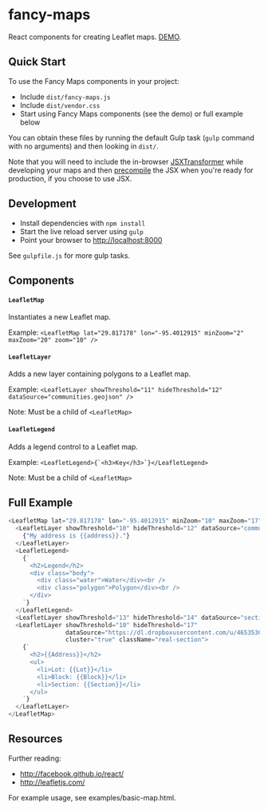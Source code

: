 # fancy-maps
React components for creating Leaflet maps. [DEMO](http://poetic.github.io/fancy-maps/).

Quick Start
-----------
To use the Fancy Maps components in your project:
  - Include `dist/fancy-maps.js`
  - Include `dist/vendor.css`
  - Start using Fancy Maps components (see the demo) or full example below

You can obtain these files by running the default Gulp task (`gulp` command with no arguments) and then looking in `dist/`.

Note that you will need to include the in-browser [JSXTransformer](https://facebook.github.io/react/docs/tooling-integration.html#in-browser-jsx-transform) while developing your maps and then [precompile](https://facebook.github.io/react/docs/tooling-integration.html#productionizing-precompiled-jsx) the JSX when you're ready for production, if you choose to use JSX.

Development
-----
  - Install dependencies with `npm install`
  - Start the live reload server using `gulp`
  - Point your browser to [http://localhost:8000](http://localhost:8000)

See `gulpfile.js` for more gulp tasks.

Components
----------
#### `LeafletMap`
Instantiates a new Leaflet map.

Example: `<LeafletMap lat="29.817178" lon="-95.4012915" minZoom="2" maxZoom="20" zoom="10" />`

#### `LeafletLayer`
Adds a new layer containing polygons to a Leaflet map.

Example: `<LeafletLayer showThreshold="11" hideThreshold="12" dataSource="communities.geojson" />`

Note: Must be a child of `<LeafletMap>`

#### `LeafletLegend`
Adds a legend control to a Leaflet map.

Example: ``<LeafletLegend>{`<h3>Key</h3>`}</LeafletLegend>``

Note: Must be a child of `<LeafletMap>`

Full Example
------------
```javascript
<LeafletMap lat="29.817178" lon="-95.4012915" minZoom="10" maxZoom="17" zoom="10">
  <LeafletLayer showThreshold="10" hideThreshold="12" dataSource="communities.geojson">
    {"My address is {{address}}."}
  </LeafletLayer>
  <LeafletLegend>
    {`
      <h2>Legend</h2>
      <div class="body">
        <div class="water">Water</div><br />
        <div class="polygon">Polygon</div><br />
      </div>
    `}
  </LeafletLegend>
  <LeafletLayer showThreshold="13" hideThreshold="14" dataSource="sections.geojson" />
  <LeafletLayer showThreshold="10" hideThreshold="17"
                dataSource="https://dl.dropboxusercontent.com/u/46535302/Section%2012.geojson"
                cluster="true" className="real-section">
    {`
      <h2>{{Address}}</h2>
      <ul>
        <li>Lot: {{Lot}}</li>
        <li>Block: {{Block}}</li>
        <li>Section: {{Section}}</li>
      </ul>
    `}
  </LeafletLayer>
</LeafletMap>
```

Resources
---------
Further reading:
  - http://facebook.github.io/react/
  - http://leafletjs.com/

For example usage, see examples/basic-map.html.
